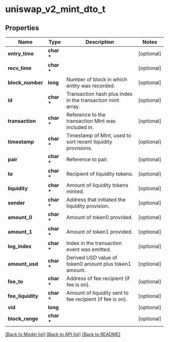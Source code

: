 # uniswap_v2_mint_dto_t

## Properties
Name | Type | Description | Notes
------------ | ------------- | ------------- | -------------
**entry_time** | **char \*** |  | [optional] 
**recv_time** | **char \*** |  | [optional] 
**block_number** | **long** | Number of block in which entity was recorded. | [optional] 
**id** | **char \*** | Transaction hash plus index in the transaction mint array. | [optional] 
**transaction** | **char \*** | Reference to the transaction Mint was included in. | [optional] 
**timestamp** | **char \*** | Timestamp of Mint, used to sort recent liquidity provisions. | [optional] 
**pair** | **char \*** | Reference to pair. | [optional] 
**to** | **char \*** | Recipient of liquidity tokens. | [optional] 
**liquidity** | **char \*** | Amount of liquidity tokens minted. | [optional] 
**sender** | **char \*** | Address that initiated the liquidity provision. | [optional] 
**amount_0** | **char \*** | Amount of token0 provided. | [optional] 
**amount_1** | **char \*** | Amount of token1 provided. | [optional] 
**log_index** | **char \*** | Index in the transaction event was emitted. | [optional] 
**amount_usd** | **char \*** | Derived USD value of token0 amount plus token1 amount. | [optional] 
**fee_to** | **char \*** | Address of fee recipient (if fee is on). | [optional] 
**fee_liquidity** | **char \*** | Amount of liquidity sent to fee recipient (if fee is on). | [optional] 
**vid** | **long** |  | [optional] 
**block_range** | **char \*** |  | [optional] 

[[Back to Model list]](../README.md#documentation-for-models) [[Back to API list]](../README.md#documentation-for-api-endpoints) [[Back to README]](../README.md)


